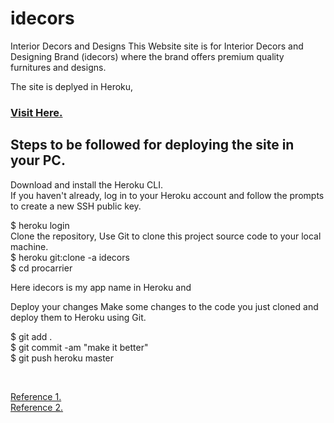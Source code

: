 # idecors
Interior Decors and Designs
This Website site is for Interior Decors and Designing Brand (idecors) where the brand offers premium quality furnitures and designs.
<p>The site is deplyed in Heroku,</p><h3><a href="https://idecors.herokuapp.com/" target="_blank">Visit Here.</a></h3>
<h2>Steps to be followed for deploying the site in your PC.</h2>
<p>
Download and install the Heroku CLI.<br>
If you haven't already, log in to your Heroku account and follow the prompts to create a new SSH public key.<br>

$ heroku login
<br>Clone the repository, Use Git to clone this project source code to your local machine.
<br>
$ heroku git:clone -a idecors <br>
$ cd procarrier <br>

  <p>Here idecors is my app name in Heroku and </p>
Deploy your changes
Make some changes to the code you just cloned and deploy them to Heroku using Git.

$ git add . <br>
$ git commit -am "make it better" <br>
$ git push heroku master</p><br>

<a href="https://www.youtube.com/watch?v=aUW5GAFhu6s">Reference 1.</a><br>
<a href="https://www.youtube.com/watch?v=jni52Hp7Cug">Reference 2.</a>
